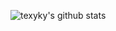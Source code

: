 ![texyky's github stats](https://github-readme-stats.vercel.app/api?username=texyky&theme=tokyonight&show_icons=true)


<!--
**texyky/texyky** is a ✨ _special_ ✨ repository because its `README.md` (this file) appears on your GitHub profile.

